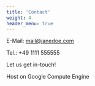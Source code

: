 ```yaml
---
title: 'Contact'
weight: 4
header_menu: true
---
```

E-Mail: [mail@janedoe.com](mailto:your-email@your-domain.com)

Tel.: +49 1111 555555

Let us get in-touch!

Host on Google Compute Engine
